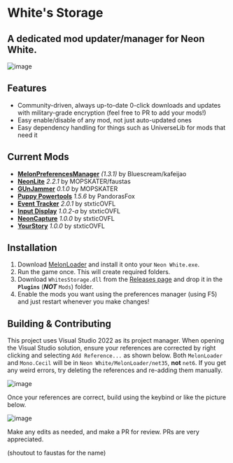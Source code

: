 # White's Storage
## A dedicated mod updater/manager for Neon White. 

![image](https://github.com/stxticOVFL/WhitesStorage/assets/29069561/4274e4c4-e49f-4f35-9ff1-3c57318e0733)

## Features
- Community-driven, always up-to-date 0-click downloads and updates with military-grade encryption (feel free to PR to add your mods!)
- Easy enable/disable of any mod, not just auto-updated ones
- Easy dependency handling for things such as UniverseLib for mods that need it

## Current Mods
- **[MelonPreferencesManager](https://github.com/Bluscream/MelonPreferencesManager)** *(1.3.1)* by Bluescream/kafeijao
- **[NeonLite](https://github.com/MOPSKATER/NeonLite)** *2.2.1* by MOPSKATER/faustas
- **[GUnJammer](https://github.com/MOPSKATER/GUnJammer)** *0.1.0* by MOPSKATER
- **[Puppy Powertools](https://github.com/PandorasFox/NeonWhite-PuppyPowerTools)** *1.5.6* by PandorasFox
- **[Event Tracker](https://github.com/stxticOVFL/EventTracker)** *2.0.1* by stxticOVFL 
- **[Input Display](https://github.com/stxticOVFL/NeonInputDisplay)** *1.0.2-a* by stxticOVFL
- **[NeonCapture](https://github.com/stxticOVFL/NeonCapture)** *1.0.0* by stxticOVFL
- **[YourStory](https://github.com/stxticOVFL/YourStory)** *1.0.0* by stxticOVFL

## Installation
1. Download [MelonLoader](https://github.com/LavaGang/MelonLoader/releases/latest) and install it onto your `Neon White.exe`.
2. Run the game once. This will create required folders.
3. Download `WhitesStorage.dll` from the [Releases page](https://github.com/stxticOVFL/WhitesStorage/releases/latest) and drop it in the **`Plugins`** (__***NOT***__ `Mods`) folder.
4. Enable the mods you want using the preferences manager (using F5) and just restart whenever you make changes!

## Building & Contributing
This project uses Visual Studio 2022 as its project manager. When opening the Visual Studio solution, ensure your references are corrected by right clicking and selecting `Add Reference...` as shown below. 
Both `MelonLoader` and `Mono.Cecil` will be in `Neon White/MelonLoader/net35`, **not** `net6`.
If you get any weird errors, try deleting the references and re-adding them manually.

![image](https://github.com/stxticOVFL/WhitesStorage/assets/29069561/ac4efb7d-e9e2-4287-be33-15fa3fd6fcab)

Once your references are correct, build using the keybind or like the picture below.

![image](https://github.com/stxticOVFL/EventTracker/assets/29069561/40a50e46-5fc2-4acc-a3c9-4d4edb8c7d83)

Make any edits as needed, and make a PR for review. PRs are very appreciated.

(shoutout to faustas for the name)
